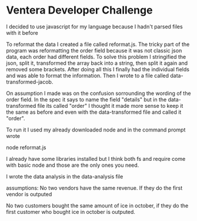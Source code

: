 # Ventera Developer Challenge

I decided to use javascript for my language because I hadn't parsed files with it before

To reformat the data I created a file called reformat.js.
The tricky part of the program was reformatting the order field because it
was not classic json data, each order had different fields. To solve this problem
I stringified the json, split it, transformed the array back into a string, then
split it again and removed some brackets. After doing all this I finally had the
individual fields and was able to format the information. Then I wrote to a
file called data-transformed-jacob.

On assumption I made was on the confusion sorrounding the wording of the order
field. In the spec it says to name the field "details" but in the data-transformed
file its called "order" I thought it made more sense to keep it the same as
before and even with the data-transformed file and called it "order".

To run it I used my already downloaded node and in the command prompt wrote

  node reformat.js

I already have some libraries installed but I think both fs and require come with
basic node and those are the only ones you need.


I wrote the data analysis in the data-analysis file

assumptions: No two vendors have the same revenue. If they do the first vendor
is outputed

No two customers bought the same amount of ice in october, if they do the first
customer who bought ice in october is outputed.
